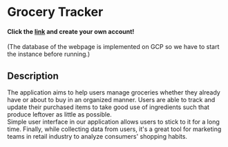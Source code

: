 # Grocery Tracker


#### Click the [link](http://cs411-pt1-team048.uc.r.appspot.com/) and create your own account!
(The database of the webpage is implemented on GCP so we have to start the instance before running.)

## Description
The application aims to help users manage groceries whether they already have or about to buy in an organized manner.
Users are able to track and update their purchased items to take good use of ingredients such that produce leftover as little as possible.    
Simple user interface in our application allows users to stick to it for a long time. 
Finally, while collecting data from users, it's a great tool for marketing teams in retail industry to analyze consumers' shopping habits.
  
